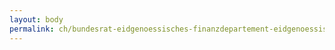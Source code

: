 ```yaml
---
layout: body
permalink: ch/bundesrat-eidgenoessisches-finanzdepartement-eidgenoessische-steuerverwaltung-direktion-direktionsstab-ds/
---
```


